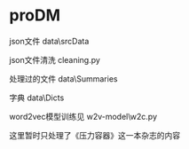 # proDM
json文件 data\srcData 

json文件清洗 cleaning.py

处理过的文件 data\Summaries

字典 data\Dicts

word2vec模型训练见 w2v-model\w2c.py 

这里暂时只处理了《压力容器》这一本杂志的内容

